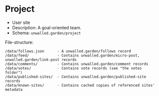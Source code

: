 # Project

 - User site
 - Description: A goal-oriented team.
 - Schema: `unwalled.garden/project`

File-structure:

```
/data/follows.json      - A unwalled.garden/follows record
/data/feed/             - Contains unwalled.garden/micro-post, unwalled.garden/link-post records
/data/comments/         - Contains unwalled.garden/comment records
/data/votes/            - Contains vote records (see "the votes folder")
/data/published-sites/  - Contains unwalled.garden/published-site records
/data/known-sites/      - Contains cached copies of referenced sites' metadata
```
